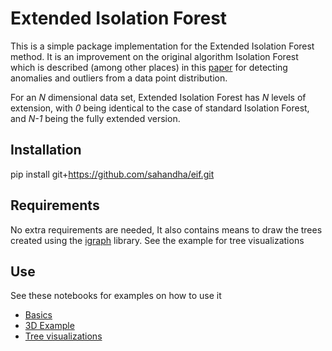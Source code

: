 # Extended Isolation Forest

This is a simple package implementation for the Extended Isolation Forest method. It is an improvement on the original algorithm Isolation Forest which is described (among other places) in this [paper](icdm08b.pdf) for detecting anomalies and outliers from a data point distribution.

For an *N* dimensional data set, Extended Isolation Forest has *N* levels of extension, with *0* being identical to the case of standard Isolation Forest, and *N-1* being the fully extended version.

## Installation

  pip install git+https://github.com/sahandha/eif.git


## Requirements

No extra requirements are needed, It also contains means to draw the trees created using the [igraph](http://igraph.org/) library. See the example for tree visualizations

## Use

See these notebooks for examples on how to use it

- [Basics](Notebooks/IsolationForest.ipynb)
- [3D Example](Notebooks/general_3D_examples.ipynb)
- [Tree visualizations](Notebooks/TreeVisualization.ipynb)
